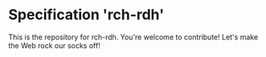 
# Specification 'rch-rdh'

This is the repository for rch-rdh. You're welcome to contribute! Let's make the Web rock our socks
off!
